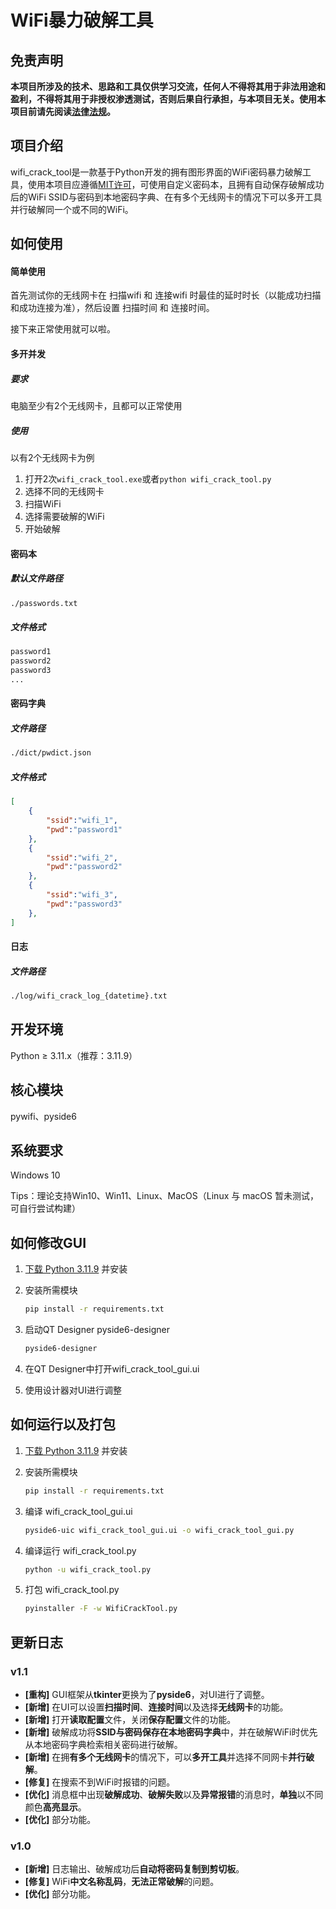 # WiFi暴力破解工具

## 免责声明
**本项目所涉及的技术、思路和工具仅供学习交流，任何人不得将其用于非法用途和盈利，不得将其用于非授权渗透测试，否则后果自行承担，与本项目无关。使用本项目前请先阅读[法律法规](https://github.com/baihengaead/Awesome-Laws)。**

## 项目介绍

wifi_crack_tool是一款基于Python开发的拥有图形界面的WiFi密码暴力破解工具，使用本项目应遵循[MIT许可](https://github.com/baihengaead/wifi-crack-tool/blob/main/LICENSE)，可使用自定义密码本，且拥有自动保存破解成功后的WiFi SSID与密码到本地密码字典、在有多个无线网卡的情况下可以多开工具并行破解同一个或不同的WiFi。

## 如何使用

#### 简单使用

首先测试你的无线网卡在 扫描wifi 和 连接wifi 时最佳的延时时长（以能成功扫描和成功连接为准），然后设置 扫描时间 和 连接时间。

接下来正常使用就可以啦。

#### 多开并发

##### 要求

电脑至少有2个无线网卡，且都可以正常使用

##### 使用

以有2个无线网卡为例

1. 打开2次`wifi_crack_tool.exe`或者`python wifi_crack_tool.py`
2. 选择不同的无线网卡
3. 扫描WiFi
4. 选择需要破解的WiFi
5. 开始破解

#### 密码本

##### 默认文件路径

```cmd
./passwords.txt
```

##### 文件格式

```txt
password1
password2
password3
...
```

#### 密码字典

##### 文件路径

```cmd
./dict/pwdict.json
```

##### 文件格式

```json
[
    {
        "ssid":"wifi_1",
        "pwd":"password1"
    },
    {
        "ssid":"wifi_2",
        "pwd":"password2"
    },
    {
        "ssid":"wifi_3",
        "pwd":"password3"
    },
]
```

#### 日志

##### 文件路径

```cmd
./log/wifi_crack_log_{datetime}.txt
```

## 开发环境

Python ≥ 3.11.x（推荐：3.11.9）

## 核心模块

pywifi、pyside6

## 系统要求

Windows 10

Tips：理论支持Win10、Win11、Linux、MacOS（Linux 与 macOS 暂未测试，可自行尝试构建）

## 如何修改GUI

1. [下载 Python 3.11.9](https://www.python.org/downloads/release/python-3119/) 并安装

2. 安装所需模块
   ```cmd
   pip install -r requirements.txt
   ```

3. 启动QT Designer pyside6-designer

   ```cmd
   pyside6-designer
   ```

4. 在QT Designer中打开wifi_crack_tool_gui.ui

5. 使用设计器对UI进行调整


## 如何运行以及打包

1. [下载 Python 3.11.9](https://www.python.org/downloads/release/python-3119/) 并安装

2. 安装所需模块

   ```cmd
   pip install -r requirements.txt
   ```

3. 编译 wifi_crack_tool_gui.ui

   ```cmd
   pyside6-uic wifi_crack_tool_gui.ui -o wifi_crack_tool_gui.py
   ```

4. 编译运行 wifi_crack_tool.py

   ```cmd
   python -u wifi_crack_tool.py
   ```

5. 打包 wifi_crack_tool.py

   ```cmd
   pyinstaller -F -w WifiCrackTool.py
   ```

## 更新日志

### v1.1

- **[重构]** GUI框架从**tkinter**更换为了**pyside6**，对UI进行了调整。
- **[新增]** 在UI可以设置**扫描时间**、**连接时间**以及选择**无线网卡**的功能。
- **[新增]** 打开**读取配置**文件，关闭**保存配置**文件的功能。
- **[新增]** 破解成功将**SSID与密码保存在本地密码字典**中，并在破解WiFi时优先从本地密码字典检索相关密码进行破解。
- **[新增]** 在拥**有多个无线网卡**的情况下，可以**多开工具**并选择不同网卡**并行破解**。
- **[修复]** 在搜索不到WiFi时报错的问题。
- **[优化]** 消息框中出现**破解成功**、**破解失败**以及**异常报错**的消息时，**单独**以不同颜色**高亮显示**。
- **[优化]** 部分功能。

### v1.0

- **[新增]** 日志输出、破解成功后**自动将密码复制到剪切板**。
- **[修复]** WiFi**中文名称乱码**，**无法正常破解**的问题。
- **[优化]** 部分功能。